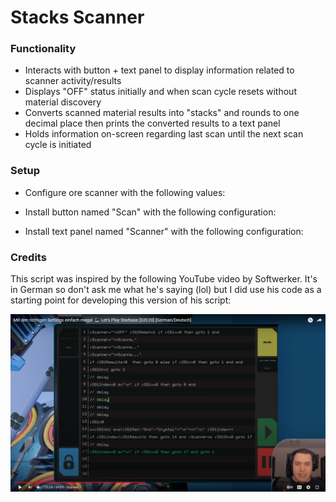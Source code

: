 # Stacks Scanner

### Functionality
- Interacts with button + text panel to display information related to scanner activity/results
- Displays "OFF" status initially and when scan cycle resets without material discovery
- Converts scanned material results into "stacks" and rounds to one decimal place then prints the converted results to a text panel
- Holds information on-screen regarding last scan until the next scan cycle is initiated

### Setup
- Configure ore scanner with the following values:

- Install button named "Scan" with the following configuration:

- Install text panel named "Scanner" with the following configuration:


### Credits
This script was inspired by the following YouTube video by Softwerker. It's in German so don't ask me what he's saying (lol) but I did use his code as a starting point for developing this version of his script:

[![Watch the video](https://github.com/RustyDawwwgg/Starbase/blob/main/Stacks%20Scanner/20210920_001.png)](https://youtu.be/FgYT2hmM4zE)
